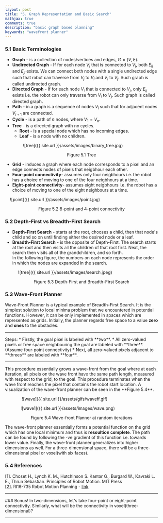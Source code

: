 ```yaml
---
layout: post
title: "5. Graph Representation and Basic Search"
mathjax: true
comments: true
description: "basic graph based planning"
keywords: "wavefront planner"
---  
```


### 5.1 Basic Terminologies  

* **Graph** - is a collection of nodes/vertices and edges, $G = (V,E)$.  
* **Undirected Graph** - If for each node $V_{i}$ that is connected to $V_{j}$, both $E_{ij}$ and $E_{ji}$ exists. We can connect both nodes with a single undirected edge such that robot can traverse from $V_{j}$ to $V_i$ and $V_i$ to $V_j$. Such graph is called undirected graph.
* **Directed Graph** - If for each node $V_{i}$ that is connected to $V_{j}$, only $E_{ij}$ exists i.e. the robot can only traverse from $V_i$ to $V_j$. Such graph is called directed graph.
* **Path** - in a graph is a sequence of nodes $V_i$ such that for adjacent nodes $V_{i+1}$ are connected.
* **Cycle** - is a path of $n$ nodes, where $V_1 = V_n$.
* **Tree** - is a directed graph with no cycles.
  * **Root** - is a special node which has no incoming edges.
  * **Leaf** - is a node with no children.  

&nbsp;&nbsp;&nbsp;&nbsp;&nbsp;&nbsp;&nbsp;&nbsp;&nbsp;&nbsp;&nbsp;&nbsp;&nbsp;&nbsp; ![tree]({{ site.url }}/assets/images/binary_tree.jpg) 
<p align="center">
Figure 5.1 Tree
</p>

* **Grid** - induces a graph where each node corresponds to a pixel and an edge connects nodes of pixels that neigbhour each other.
* **Four-point connectivity**- assumes only four neigbhours i.e. the robot has a choice of moving to one of the four neigbhours at a time.
* **Eight-point connectivity**- assumes eight neigbhours i.e. the robot has a choice of moving to one of the eight neighbours at a time. 

&nbsp;&nbsp;&nbsp; ![point]({{ site.url }}/assets/images/point.jpg) 
<p align="center">
Figure 5.2 8-point and 4-point connectivity
</p>


### 5.2 Depth-First vs Breadth-First Search
* **Depth-First Search** - starts at the root, chooses a child, then that node's child and so on until finding either the desired node or a leaf.
* **Breadth-First Search** - is the opposite of Depth-First. The search starts at the root and then visits all the children of that root first. Next, the search then visits all of the grandchildren, and so forth.  
In the following figure, the numbers on each node represents the order in which the nodes are expanded in the search.

&nbsp;&nbsp;&nbsp;&nbsp;&nbsp;&nbsp;&nbsp;&nbsp;&nbsp;&nbsp; ![tree]({{ site.url }}/assets/images/search.jpeg)
<p align="center">
Figure 5.3 Depth-First and Breadth-First Search
</p>  

### 5.3 Wave-Front Planner

Wave-Front Planner is a typical example of Breadth-First Search. It is the simplest solution to local minima problem that we encountered in potential functions. However, it can be only implemented in spaces which are represented as grids. Initially, the planner regards free space to a value **zero** and **ones** to the obstacles.   
<hr>  
Steps:    
* Firstly, the goal pixel is labeled with **two**.
* All zero-valued pixels or free space neighbouring the goal are labeled with **three**.(Assume four-point connectivity)
* Next, all zero-valued pixels adjacent to **threes** are labeled with **four**.
<hr>
This procedure essentially grows a wave-front from the goal where at each iteration, all pixels on the wave front have the same path length, measured with respect to the grid, to the goal. This procedure terminates when the wave front reaches the pixel that contains the robot start location. A visualization of the wave-front planner can be seen in the **Figure 5.4**.  

&nbsp;&nbsp;&nbsp;&nbsp;&nbsp;&nbsp;&nbsp;&nbsp;&nbsp;&nbsp;&nbsp;&nbsp;&nbsp;&nbsp;![wave]({{ site.url }}/assets/gifs/waveff.gif)  
  
&nbsp;&nbsp;&nbsp;&nbsp;&nbsp;&nbsp;&nbsp;&nbsp;&nbsp;&nbsp;&nbsp;&nbsp; ![wave1]({{ site.url }}/assets/images/wave.png)

<p align="center">
Figure 5.4 Wave-front Planner at random iterations
</p>

The wave-front planner essentially forms a potential function on the grid which has one local minimum and thus is **resoultion complete**. The path can be found by following the -ve gradient of this function i.e. towards lower value. Finally, the wave-front planner generalizes into higher dimensions as well. For a three-dimensional space, there will be a three-dimensional pixel or voxel(with six faces).  

### 5.4 References
[1]. Choset H., Lynch  K. M., Hutchinson S. Kantor G., Burgard W., Kavraki L. E., Thrun Sebastian. Principles of Robot Motion. MIT Press   
[2]. RI16-735 Robot Motion Planning - [link](http://www.cs.cmu.edu/~./motionplanning/)
  
<hr>
### Bonus!
In two-dimensions, let's take four-point or eight-point connectivity. Similarly, what will be the connectivity in voxel(three-dimensional)? 
<hr>



 

